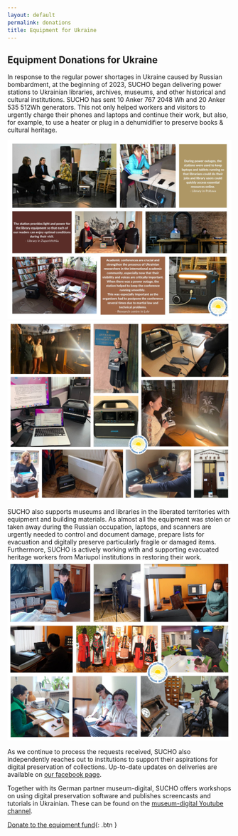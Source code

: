 ```yaml
---
layout: default
permalink: donations
title: Equipment for Ukraine
---
```


<base target="_blank">

## Equipment Donations for Ukraine

In response to the regular power shortages in Ukraine caused by Russian bombardment, at the beginning of 2023, SUCHO began delivering power stations to Ukrainian libraries, archives, museums, and other historical and cultural institutions. SUCHO has sent 10 Anker 767 2048 Wh and 20 Anker 535 512Wh generators. This not only helped workers and visitors to urgently charge their phones and laptops and continue their work, but also, for example, to use a heater or plug in a dehumidifier to preserve books & cultural heritage.

<img src="/assets/images/powerstations1.jpg" title="power-stations">
<img src="/assets/images/powerstations2.jpg" title="power-stations">

SUCHO also supports museums and libraries in the liberated territories with equipment and building materials. As almost all the equipment was stolen or taken away during the Russian occupation, laptops, and scanners are urgently needed to control and document damage, prepare lists for evacuation and digitally preserve particularly fragile or damaged items. Furthermore, SUCHO is actively working with and supporting evacuated heritage workers from Mariupol institutions in restoring their work. 
<img src="/assets/images/equipment1.jpg" title="equipment-deliveries">

As we continue to process the requests received, SUCHO also independently reaches out to institutions to support their aspirations for digital preservation of collections. Up-to-date updates on deliveries are available on [our facebook page](https://www.facebook.com/sucho.initiative).

Together with its German partner museum-digital, SUCHO offers workshops on using digital preservation software and publishes screencasts and tutorials in Ukrainian. These can be found on the [museum-digital Youtube channel](https://www.youtube.com/watch?v=4DHHS9E0vXw&list=PLlwIIHnjvD4fV-klUZmcYcC4YfCNnV894).

[Donate to the equipment fund](https://opencollective.com/sucho/projects/equipment){: .btn }
